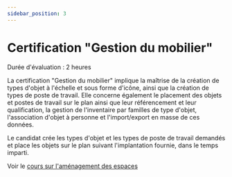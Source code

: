 ```yaml
---
sidebar_position: 3
---
```

# Certification "Gestion du mobilier"

Durée d'évaluation : 2 heures

La certification "Gestion du mobilier" implique la maîtrise de la création de types d'objet à l'échelle et sous forme d'icône, ainsi que la création de types de poste de travail. Elle concerne également le placement des objets et postes de travail sur le plan ainsi que leur référencement et leur qualification, la gestion de l'inventaire par familles de type d'objet, l'association d'objet à personne et l'import/export en masse de ces données.

Le candidat crée les types d'objet et les types de poste de travail demandés et place les objets sur le plan suivant l'implantation fournie, dans le temps imparti.

Voir le [cours sur l'aménagement des espaces](/docs/courses/digitalize/digicourse#aménager-les-espaces)